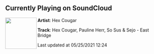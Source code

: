 ## Currently Playing on SoundCloud

[<img align="left" width="100" src="https://i1.sndcdn.com/artworks-0EzIIj3g3GlKgJrG-XFAwHw-t500x500.jpg">](https://soundcloud.com/hexcougar/east-bridge)

**Artist**: Hex Cougar 

**Track**: Hex Cougar, Pauline Herr, So Sus & Sejo - East Bridge

Last updated at 05/25/2021 12:24
